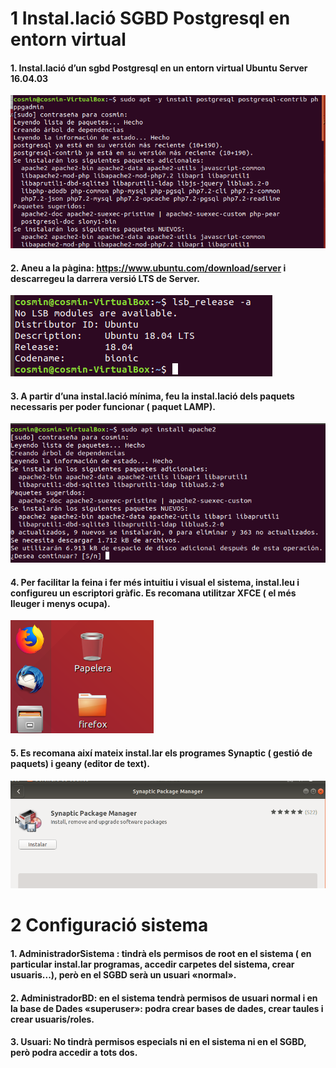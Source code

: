 # 1 Instal.lació SGBD Postgresql en entorn virtual
#### 1. Instal.lació d’un sgbd Postgresql en un entorn virtual Ubuntu Server 16.04.03
![](/imgP1/pregunta1p1.png)
#### 2. Aneu a la pàgina: https://www.ubuntu.com/download/server i descarregeu la darrera versió LTS de Server.
![](/imgP1/pregunta2p1.png)
#### 3. A partir d’una instal.lació mínima, feu la instal.lació dels paquets necessaris per poder funcionar ( paquet LAMP).
![](/imgP1/pregunta3p1.png)
#### 4. Per facilitar la feina i fer més intuitiu i visual el sistema, instal.leu i configureu un escriptori gràfic. Es recomana utilitzar XFCE ( el més lleuger i menys ocupa).
![](/imgP1/pregunta4p1.png)
#### 5. Es recomana així mateix instal.lar els programes Synaptic ( gestió de paquets) i geany (editor de text). 
![](/imgP1/pregunta5p1.png)

# 2 Configuració sistema
#### 1. AdministradorSistema : tindrà els permisos de root en el sistema ( en particular instal.lar programas, accedir carpetes del sistema, crear usuaris...), però en el SGBD serà un usuari «normal». 

#### 2. AdministradorBD: en el sistema tendrà permisos de usuari normal i en la base de Dades «superuser»: podra crear bases de dades, crear taules i crear usuaris/roles. 

#### 3. Usuari: No tindrà permisos especials ni en el sistema ni en el SGBD, però podra accedir a tots dos.

